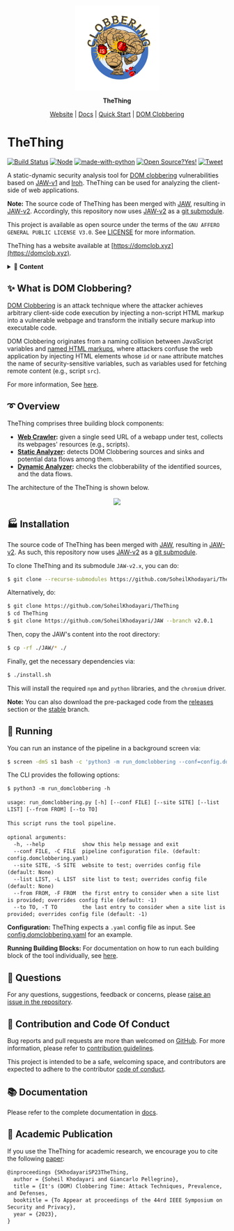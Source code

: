 <p align="center">
	<a href="//soheilkhodayari.github.io/JAW/">
		<img align="center" alt="TheThing" src="docs/assets/logo.png" height="195">
	</a>
</p>

<p align="center">
	<span><b> TheThing </b></span>
</p>

<p align="center">
	<a href="https://domclob.xyz">Website</a> |
	<a href="https://github.com/SoheilKhodayari/TheThing/tree/master/docs">Docs</a> |
	<a href="https://github.com/SoheilKhodayari/TheThing/tree/master/docs/thething.md">Quick Start</a> |
	<a href="https://domclob.xyz/domc_wiki">DOM Clobbering</a>
</p>


# TheThing


[![Build Status](https://travis-ci.org/boennemann/badges.svg?branch=master)](https://travis-ci.org/boennemann/badges) [![Node](https://img.shields.io/badge/node%40latest-%3E%3D%206.0.0-brightgreen.svg)](https://img.shields.io/badge/node%40latest-%3E%3D%206.0.0-brightgreen.svg) [![made-with-python](https://img.shields.io/badge/Made%20with-Python-1f425f.svg)](https://www.python.org/) [![Open Source?Yes!](https://badgen.net/badge/Open%20Source%20%3F/Yes%21/blue?icon=github)](https://github.com/Naereen/badges/) [![Tweet](https://img.shields.io/twitter/url/http/shields.io.svg?style=social)](https://twitter.com/intent/tweet?text=Find%20DOM%20Clobbering%20vulnerabilities%20with%20TheThing&url=https://github.com/SoheilKhodayari/TheThing)


A static-dynamic security analysis tool for [DOM clobbering](https://portswigger.net/web-security/dom-based/dom-clobbering) vulnerabilities based on [JAW-v1](https://github.com/SoheilKhodayari/JAW/releases/tag/v1.1.5) and [Iroh](https://github.com/maierfelix/Iroh). TheThing can be used for analyzing the client-side of web applications.

**Note:** The source code of TheThing has been merged with [JAW](https://soheilkhodayari.github.io/JAW/), resulting in [JAW-v2](https://github.com/SoheilKhodayari/JAW/releases/tag/v2.0.1). Accordingly, this repository now uses [JAW-v2](https://github.com/SoheilKhodayari/JAW/releases/tag/v2.0.1) as a [git submodule](https://git-scm.com/book/en/v2/Git-Tools-Submodules).

This project is available as open source under the terms of the `GNU AFFERO GENERAL PUBLIC LICENSE V3.0`. See [LICENSE](LICENSE) for more information.

TheThing has a website available at [https://domclob.xyz](https://domclob.xyz). 


<details>
<summary>📓 <b>Content</b></summary>

## Table of Contents

- [DOM Clobbering](#-dom-clobbering)
	- [Techniques](https://github.com/SoheilKhodayari/TheThing/tree/master/docs/dom-clobbering/dom-clobbering.md)
- [Overview of TheThing](#-overview)
	- [Crawler](https://github.com/SoheilKhodayari/JAW/tree/master/crawler)
	- [Static Analysis](https://github.com/SoheilKhodayari/JAW/tree/master/analyses/domclobbering)
	- [Dynamic Analysis](https://github.com/SoheilKhodayari/JAW/tree/master/dynamic)
- [Installation](#-installation)
- [Running](#-running)
- [Further Documentation](#-documentation)
	- [Building Blocks](https://github.com/SoheilKhodayari/TheThing/tree/master/docs/thething.md)
	- [Crawling](https://github.com/SoheilKhodayari/TheThing/tree/master/docs/crawling/crawlers.md)
	- [Static Analysis](https://github.com/SoheilKhodayari/TheThing/tree/master/docs/thething.md#static-analyzer)
	- [Syntax Tree](https://github.com/SoheilKhodayari/TheThing/tree/master/docs/hpg/syntax-tree.md)
	- [Property Graph Nodes](https://github.com/SoheilKhodayari/TheThing/tree/master/docs/hpg/hpg-nodes.md)
	- [Property Edges](https://github.com/SoheilKhodayari/TheThing/tree/master/docs/hpg/hpg-edges.md)
	- [Property Graph Querying](https://github.com/SoheilKhodayari/TheThing/tree/master/docs/hpg/hpg-querying.md)
	- [Neo4j Docker](https://github.com/SoheilKhodayari/TheThing/tree/master/docs/thething/neo4j/neo4j-docker.md)
	- [Dynamic Analysis](https://github.com/SoheilKhodayari/TheThing/tree/master/docs/thething.md#dynamic-analyzer)
- [Contribution and Code of Conduct](#-contribution-and-code-of-conduct)
- [Academic Publication](#-academic-publication)

</details>



## ✨ What is DOM Clobbering? 


[DOM Clobbering](https://portswigger.net/web-security/dom-based/dom-clobbering) is an attack technique where the attacker achieves arbitrary client-side code execution by injecting a non-script HTML markup into a vulnerable webpage and transform the initially secure markup into executable code. 

DOM Clobbering originates from a naming collision between JavaScript variables and [named HTML markups](https://html.spec.whatwg.org/multipage/window-object.html#named-access-on-the-window-object), where attackers confuse the web application by injecting HTML elements whose `id` or `name` attribute matches the name of security-sensitive variables, such as variables used for fetching remote content (e.g., script `src`). 

For more information, See [here](https://domclob.xyz/wiki).


## ➰ Overview 

TheThing comprises three building block components: 

- **[Web Crawler](https://github.com/SoheilKhodayari/JAW/tree/master/crawler):** given a single seed URL of a webapp under test, collects its webpages' resources (e.g., scripts).
- **[Static Analyzer](https://github.com/SoheilKhodayari/JAW/tree/master/analyses/domclobbering):** detects DOM Clobbering sources and sinks and potential data flows among them.
- **[Dynamic Analyzer](https://github.com/SoheilKhodayari/JAW/tree/master/dynamic):** checks the clobberability of the identified sources, and the data flows. 


The architecture of the TheThing is shown below.

<p align="center">
  <img align="center" width="900" src="https://github.com/SoheilKhodayari/TheThing/blob/master/docs/assets/architecture.png?raw=true">
</p>



## 🏭 Installation

The source code of TheThing has been merged with [JAW](https://soheilkhodayari.github.io/JAW/), resulting in [JAW-v2](https://github.com/SoheilKhodayari/JAW/releases/tag/v2.0.1). As such, this repository now uses [JAW-v2](https://github.com/SoheilKhodayari/JAW/releases/tag/v2.0.1) as a [git submodule](https://git-scm.com/book/en/v2/Git-Tools-Submodules).


To clone TheThing and its submodule `JAW-v2.x`, you can do:
```bash
$ git clone --recurse-submodules https://github.com/SoheilKhodayari/TheThing
```

Alternatively, do:
```bash
$ git clone https://github.com/SoheilKhodayari/TheThing
$ cd TheThing
$ git clone https://github.com/SoheilKhodayari/JAW --branch v2.0.1  
```

Then, copy the JAW's content into the root directory:
```bash
$ cp -rf ./JAW/* ./
```

Finally, get the necessary dependencies via:
```bash
$ ./install.sh
```

This will install the required `npm` and `python` libraries, and the `chromium` driver.


**Note:** You can also download the pre-packaged code from the [releases](https://github.com/SoheilKhodayari/TheThing/releases/tag/v1.0.0) section or the [stable](https://github.com/SoheilKhodayari/TheThing/tree/stable) branch.



## 🚀 Running


You can run an instance of the pipeline in a background screen via: 
```bash
$ screen -dmS s1 bash -c 'python3 -m run_domclobbering --conf=config.domclobbering.yaml; exec sh'
```

The CLI provides the following options:

```
$ python3 -m run_domclobbering -h

usage: run_domclobbering.py [-h] [--conf FILE] [--site SITE] [--list LIST] [--from FROM] [--to TO]

This script runs the tool pipeline.

optional arguments:
  -h, --help            show this help message and exit
  --conf FILE, -C FILE  pipeline configuration file. (default: config.domclobbering.yaml)
  --site SITE, -S SITE  website to test; overrides config file (default: None)
  --list LIST, -L LIST  site list to test; overrides config file (default: None)
  --from FROM, -F FROM  the first entry to consider when a site list is provided; overrides config file (default: -1)
  --to TO, -T TO        the last entry to consider when a site list is provided; overrides config file (default: -1)

```


**Configuration:** TheThing expects a `.yaml` config file as input. See [config.domclobbering.yaml](https://github.com/SoheilKhodayari/TheThing/blob/master/config.domclobbering.yaml) for an example.


**Running Building Blocks:** For documentation on how to run each building block of the tool individually, see [here](https://github.com/SoheilKhodayari/TheThing/tree/master/docs/thething.md). 


## 🙋 Questions

For any questions, suggestions, feedback or concerns, please [raise an issue in the repository](https://github.com/SoheilKhodayari/TheThing/issues). 


## 🎃 Contribution and Code Of Conduct

Bug reports and pull requests are more than welcomed on [GitHub](/pulls). For more information, please refer to [contribution guidelines](https://github.com/SoheilKhodayari/TheThing/blob/master/docs/contributions.md). 

This project is intended to be a safe, welcoming space, and contributors are expected to adhere to the contributor [code of conduct](https://github.com/SoheilKhodayari/TheThing/blob/master/CODE_OF_CONDUCT.md). 


## 📚 Documentation

Please refer to the complete documentation in [docs](https://github.com/SoheilKhodayari/TheThing/tree/master/docs).


## 📝 Academic Publication

If you use the TheThing for academic research, we encourage you to cite the following [paper](#coming-soon):

```
@inproceedings {SKhodayariSP23TheThing,
  author = {Soheil Khodayari and Giancarlo Pellegrino},
  title = {It's (DOM) Clobbering Time: Attack Techniques, Prevalence, and Defenses,
  booktitle = {To Appear at proceedings of the 44rd IEEE Symposium on Security and Privacy},
  year = {2023},
}
```



